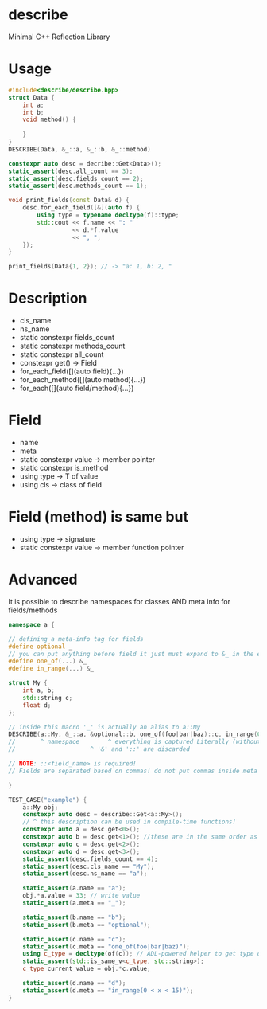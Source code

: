 # describe
Minimal C++ Reflection Library

# Usage

```cpp
#include<describe/describe.hpp>
struct Data {   
    int a;
    int b;
    void method() {
    
    }
}
DESCRIBE(Data, &_::a, &_::b, &_::method)

constexpr auto desc = decribe::Get<Data>();
static_assert(desc.all_count == 3);
static_assert(desc.fields_count == 2);
static_assert(desc.methods_count == 1);

void print_fields(const Data& d) {  
    desc.for_each_field([&](auto f) {   
        using type = typename decltype(f)::type;
        std::cout << f.name << ": " 
                  << d.*f.value
                  << ", ";
    });
}

print_fields(Data{1, 2}); // -> "a: 1, b: 2, "

```

# Description
* cls_name
* ns_name
* static constexpr fields_count
* static constexpr methods_count
* static constexpr all_count
* constexpr get<idx>() -> Field
* for_each_field([](auto field){...})
* for_each_method([](auto method){...})
* for_each([](auto field/method){...})

# Field
* name
* meta
* static constexpr value -> member pointer
* static constexpr is_method
* using type -> T of value
* using cls -> class of field

# Field (method) is same but
* using type -> signature
* static constexpr value -> member function pointer

# Advanced

It is possible to describe namespaces for classes AND meta info for fields/methods

```cpp
namespace a {

// defining a meta-info tag for fields
#define optional _
// you can put anything before field it just must expand to &_ in the end
#define one_of(...) &_
#define in_range(...) &_

struct My {
    int a, b;
    std::string c;
    float d;
};

// inside this macro '_' is actually an alias to a::My
DESCRIBE(a::My, &_::a, &optional::b, one_of(foo|bar|baz)::c, in_range(0 < x < 15)::d)
//       ^ namespace        ^ everything is captured Literally (without macro expansion)
//                     ^ '&' and '::' are discarded

// NOTE: ::<field_name> is required!
// Fields are separated based on commas! do not put commas inside meta data!

}

TEST_CASE("example") {
    a::My obj;
    constexpr auto desc = describe::Get<a::My>();
    // ^ this description can be used in compile-time functions!
    constexpr auto a = desc.get<0>();
    constexpr auto b = desc.get<1>(); //these are in the same order as in DESCRIBE()
    constexpr auto c = desc.get<2>();
    constexpr auto d = desc.get<3>();
    static_assert(desc.fields_count == 4);
    static_assert(desc.cls_name == "My");
    static_assert(desc.ns_name == "a");

    static_assert(a.name == "a");
    obj.*a.value = 33; // write value
    static_assert(a.meta == "_");

    static_assert(b.name == "b");
    static_assert(b.meta == "optional");

    static_assert(c.name == "c");
    static_assert(c.meta == "one_of(foo|bar|baz)");
    using c_type = decltype(of(c)); // ADL-powered helper to get type of field;
    static_assert(std::is_same_v<c_type, std::string>);
    c_type current_value = obj.*c.value;

    static_assert(d.name == "d");
    static_assert(d.meta == "in_range(0 < x < 15)");
}
```
